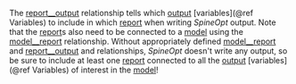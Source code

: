 The [report\_\_output](@ref) relationship tells which [output](@ref) [variables](@ref Variables) to include
in which [report](@ref) when writing *SpineOpt* output.
Note that the [report](@ref)s also need to be connected to a [model](@ref) using the [model\_\_report](@ref) relationship.
Without appropriately defined [model\_\_report](@ref) and [report\_\_output](@ref) and relationships,
*SpineOpt* doesn't write any output, so be sure to include at least one [report](@ref)
connected to all the [output](@ref) [variables](@ref Variables) of interest in the [model](@ref)!